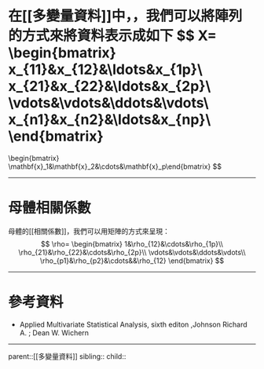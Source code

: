 在[[多變量資料]]中，，我們可以將陣列的方式來將資料表示成如下
$$
X=
\begin{bmatrix}
x_{11}&x_{12}&\ldots&x_{1p}\\
x_{21}&x_{22}&\ldots&x_{2p}\\
\vdots&\vdots&\ddots&\vdots\\
x_{n1}&x_{n2}&\ldots&x_{np}\\
\end{bmatrix}
=
\begin{bmatrix}
 \mathbf{x}_1&\mathbf{x}_2&\cdots&\mathbf{x}_p\end{bmatrix}
$$
- - -
# 母體相關係數
母體的[[相關係數]]，我們可以用矩陣的方式來呈現：
$$
\rho=
\begin{bmatrix}
1&\rho_{12}&\cdots&\rho_{1p}\\
\rho_{21}&\rho_{22}&\cdots&\rho_{2p}\\
\vdots&\vdots&\ddots&\vdots\\
\rho_{p1}&\rho_{p2}&\cdots&&\rho_{12}
\end{bmatrix}
$$

- - -
# 參考資料
- Applied Multivariate Statistical Analysis, sixth editon ,Johnson Richard A. ;  Dean W. Wichern
- - -
parent::[[多變量資料]]
sibling::
child::